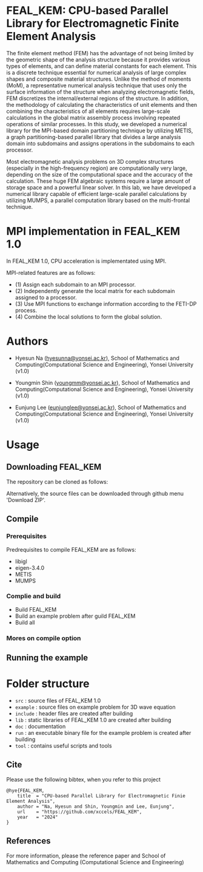 # FEAL_KEM: CPU-based Parallel Library for Electromagnetic Finite Element Analysis

The finite element method (FEM) has the advantage of not being limited by the geometric shape of the analysis structure because it provides various types of elements, and can define material constants for each element. This is a discrete technique essential for numerical analysis of large complex shapes and composite material structures. Unlike the method of moments (MoM), a representative numerical analysis technique that uses only the surface information of the structure when analyzing electromagnetic fields, FEM discretizes the internal/external regions of the structure. In addition, the methodology of calculating the characteristics of unit elements and then combining the characteristics of all elements requires large-scale calculations in the global matrix assembly process involving repeated operations of similar processes. In this study, we developed a numerical library for the MPI-based domain partitioning technique by utilizing METIS, a graph partitioning-based parallel library that divides a large analysis domain into subdomains and assigns operations in the subdomains to each processor.

Most electromagnetic analysis problems on 3D complex structures (especially in the high-frequency region) are computationally very large, depending on the size of the computational space and the accuracy of the calculation. These huge FEM algebraic systems require a large amount of storage space and a powerful linear solver. In this lab, we have developed a numerical library capable of efficient large-scale parallel calculations by utilizing MUMPS, a parallel computation library based on the multi-frontal technique.

# MPI implementation in FEAL_KEM 1.0
In FEAL_KEM 1.0, CPU acceleration is implementated using MPI. 

MPI-related features are as follows:

+ (1) Assign each subdomain to an MPI processor.
+ (2) Independently generate the local matrix for each subdomain assigned to a processor.
+ (3) Use MPI functions to exchange information according to the FETI-DP process.
+ (4) Combine the local solutions to form the global solution.

# Authors
+ Hyesun Na (hyesunna@yonsei.ac.kr), School of Mathematics and Computing(Computational Science and Engineering), Yonsei University (v1.0)

+ Youngmin Shin (youngmm@yonsei.ac.kr), School of Mathematics and Computing(Computational Science and Engineering), Yonsei University (v1.0)

+ Eunjung Lee (eunjunglee@yonsei.ac.kr), School of Mathematics and Computing(Computational Science and Engineering), Yonsei University (v1.0)


# Usage

## Downloading FEAL_KEM
The repository can be cloned as follows:

Alternatively, the source files can be downloaded through github menu 'Download ZIP'.

## Compile
### Prerequisites
Predrequisites to compile FEAL_KEM are as follows:
+ libigl
+ eigen-3.4.0
+ METIS
+ MUMPS
### Complie and build
+ Build FEAL_KEM
+ Build an example problem after guild FEAL_KEM
+ Build all
### Mores on compile option

## Running the example

# Folder structure
+ `src` : source files of FEAL_KEM 1.0
+ `example` : source files on example problem for 3D wave equation
+ `include` : header files are created after building
+ `lib` : static libraries of FEAL_KEM 1.0 are created after building
+ `doc` : documentation
+ `run` : an executable binary file for the example problem is created after building
+ `tool` : contains useful scripts and tools

## Cite
Please use the following bibtex, when you refer to this project

```
@hye{FEAL_KEM,
    title  = "CPU-based Parallel Library for Electromagnetic Finie Element Analysis",
    author = "Na, Hyesun and Shin, Youngmin and Lee, Eunjung",
    url    = "https://github.com/xccels/FEAL_KEM",
    year   = "2024"
}
```

## References
For more information, please the reference paper and School of Mathematics and Computing (Computational Science and Engineering)
